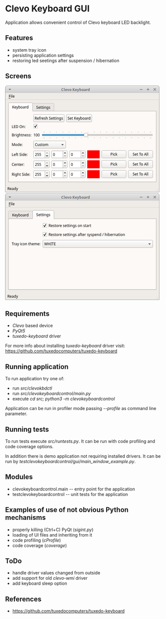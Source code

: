 # Clevo Keyboard GUI

Application allows convenient control of Clevo keyboard LED backlight.


## Features
- system tray icon
- persisting application settings
- restoring led seetings after suspension / hibernation


## Screens

![Keyboard settings](doc/app-screen-device.png "Keyboard settings")
![Application settings](doc/app-screen-settings.png "Application settings")


## Requirements
- *Clevo* based device
- *PyQt5*
- *tuxedo-keyboard* driver

For more info about installing *tuxedo-keyboard* driver visit:
https://github.com/tuxedocomputers/tuxedo-keyboard


## Running application

To run application try one of:
- run *src/clevokbdctl*
- run *src/clevokeyboardcontrol/main.py* 
- execute *cd src; python3 -m clevokeyboardcontrol*

Application can be run in profiler mode passing *--profile* as command line parameter. 


## Running tests

To run tests execute *src/runtests.py*. It can be run with code profiling 
and code coverage options.

In addition there is demo application not requiring installed drivers. It 
can be run by *testclevokeyboardcontrol/gui/main_window_example.py*.


## Modules
- clevokeyboardcontrol.main -- entry point for the application
- testclevokeyboardcontrol -- unit tests for the application


## Examples of use of not obvious Python mechanisms
- properly killing (Ctrl+C) PyQt (*sigint.py*)
- loading of UI files and inheriting from it
- code profiling (*cProfile*)
- code coverage (*coverage*)


## ToDo
- handle driver values changed from outside
- add support for old *clevo-wmi* driver
- add keyboard sleep option


## References
- https://github.com/tuxedocomputers/tuxedo-keyboard


